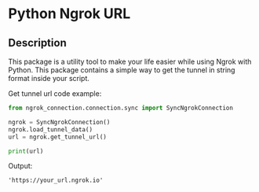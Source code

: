 # Python Ngrok URL

## Description
This package is a utility tool to make your life easier while using Ngrok with Python. 
This package contains a simple way to get the tunnel in string format inside your script.

Get tunnel url code example:

```python
from ngrok_connection.connection.sync import SyncNgrokConnection

ngrok = SyncNgrokConnection()
ngrok.load_tunnel_data()
url = ngrok.get_tunnel_url()

print(url)
```

Output:

```
'https://your_url.ngrok.io'
```